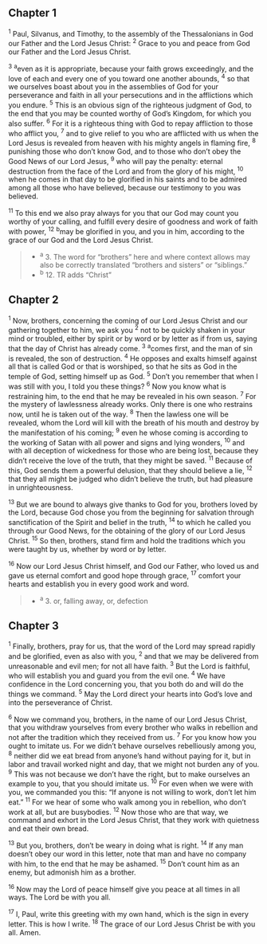 ## Chapter 1

<sup>1</sup> Paul, Silvanus, and Timothy, to the assembly of the Thessalonians in God our Father and the Lord Jesus Christ:
<sup>2</sup> Grace to you and peace from God our Father and the Lord Jesus Christ.

<sup>3</sup> <sup>a</sup>even as it is appropriate, because your faith grows exceedingly, and the love of each and every one of you toward one another abounds,
<sup>4</sup> so that we ourselves boast about you in the assemblies of God for your perseverance and faith in all your persecutions and in the afflictions which you endure.
<sup>5</sup> This is an obvious sign of the righteous judgment of God, to the end that you may be counted worthy of God’s Kingdom, for which you also suffer.
<sup>6</sup> For it is a righteous thing with God to repay affliction to those who afflict you,
<sup>7</sup> and to give relief to you who are afflicted with us when the Lord Jesus is revealed from heaven with his mighty angels in flaming fire,
<sup>8</sup> punishing those who don’t know God, and to those who don’t obey the Good News of our Lord Jesus,
<sup>9</sup> who will pay the penalty: eternal destruction from the face of the Lord and from the glory of his might,
<sup>10</sup> when he comes in that day to be glorified in his saints and to be admired among all those who have believed, because our testimony to you was believed.

<sup>11</sup> To this end we also pray always for you that our God may count you worthy of your calling, and fulfill every desire of goodness and work of faith with power,
<sup>12</sup> <sup>b</sup>may be glorified in you, and you in him, according to the grace of our God and the Lord Jesus Christ.

> - <sup>a</sup> 3. The word for “brothers” here and where context allows may also be correctly translated “brothers and sisters” or “siblings.”
> - <sup>b</sup> 12. TR adds “Christ”

## Chapter 2

<sup>1</sup> Now, brothers, concerning the coming of our Lord Jesus Christ and our gathering together to him, we ask you
<sup>2</sup> not to be quickly shaken in your mind or troubled, either by spirit or by word or by letter as if from us, saying that the day of Christ has already come.
<sup>3</sup> <sup>a</sup>comes first, and the man of sin is revealed, the son of destruction.
<sup>4</sup> He opposes and exalts himself against all that is called God or that is worshiped, so that he sits as God in the temple of God, setting himself up as God.
<sup>5</sup> Don’t you remember that when I was still with you, I told you these things?
<sup>6</sup> Now you know what is restraining him, to the end that he may be revealed in his own season.
<sup>7</sup> For the mystery of lawlessness already works. Only there is one who restrains now, until he is taken out of the way.
<sup>8</sup> Then the lawless one will be revealed, whom the Lord will kill with the breath of his mouth and destroy by the manifestation of his coming;
<sup>9</sup> even he whose coming is according to the working of Satan with all power and signs and lying wonders,
<sup>10</sup> and with all deception of wickedness for those who are being lost, because they didn’t receive the love of the truth, that they might be saved.
<sup>11</sup> Because of this, God sends them a powerful delusion, that they should believe a lie,
<sup>12</sup> that they all might be judged who didn’t believe the truth, but had pleasure in unrighteousness.

<sup>13</sup> But we are bound to always give thanks to God for you, brothers loved by the Lord, because God chose you from the beginning for salvation through sanctification of the Spirit and belief in the truth,
<sup>14</sup> to which he called you through our Good News, for the obtaining of the glory of our Lord Jesus Christ.
<sup>15</sup> So then, brothers, stand firm and hold the traditions which you were taught by us, whether by word or by letter.

<sup>16</sup> Now our Lord Jesus Christ himself, and God our Father, who loved us and gave us eternal comfort and good hope through grace,
<sup>17</sup> comfort your hearts and establish you in every good work and word.

> - <sup>a</sup> 3. or, falling away, or, defection

## Chapter 3

<sup>1</sup> Finally, brothers, pray for us, that the word of the Lord may spread rapidly and be glorified, even as also with you,
<sup>2</sup> and that we may be delivered from unreasonable and evil men; for not all have faith.
<sup>3</sup> But the Lord is faithful, who will establish you and guard you from the evil one.
<sup>4</sup> We have confidence in the Lord concerning you, that you both do and will do the things we command.
<sup>5</sup> May the Lord direct your hearts into God’s love and into the perseverance of Christ.

<sup>6</sup> Now we command you, brothers, in the name of our Lord Jesus Christ, that you withdraw yourselves from every brother who walks in rebellion and not after the tradition which they received from us.
<sup>7</sup> For you know how you ought to imitate us. For we didn’t behave ourselves rebelliously among you,
<sup>8</sup> neither did we eat bread from anyone’s hand without paying for it, but in labor and travail worked night and day, that we might not burden any of you.
<sup>9</sup> This was not because we don’t have the right, but to make ourselves an example to you, that you should imitate us.
<sup>10</sup> For even when we were with you, we commanded you this: “If anyone is not willing to work, don’t let him eat.”
<sup>11</sup> For we hear of some who walk among you in rebellion, who don’t work at all, but are busybodies.
<sup>12</sup> Now those who are that way, we command and exhort in the Lord Jesus Christ, that they work with quietness and eat their own bread.

<sup>13</sup> But you, brothers, don’t be weary in doing what is right.
<sup>14</sup> If any man doesn’t obey our word in this letter, note that man and have no company with him, to the end that he may be ashamed.
<sup>15</sup> Don’t count him as an enemy, but admonish him as a brother.

<sup>16</sup> Now may the Lord of peace himself give you peace at all times in all ways. The Lord be with you all.

<sup>17</sup> I, Paul, write this greeting with my own hand, which is the sign in every letter. This is how I write.
<sup>18</sup> The grace of our Lord Jesus Christ be with you all. Amen.